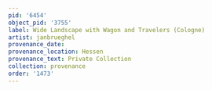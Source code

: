 ```yaml
---
pid: '6454'
object_pid: '3755'
label: Wide Landscape with Wagon and Travelers (Cologne)
artist: janbrueghel
provenance_date:
provenance_location: Hessen
provenance_text: Private Collection
collection: provenance
order: '1473'
---
```

